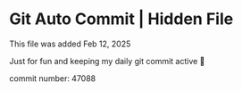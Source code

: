 # Git Auto Commit | Hidden File

This file was added Feb 12, 2025

Just for fun and keeping my daily git commit active 🤪

commit number: 47088

